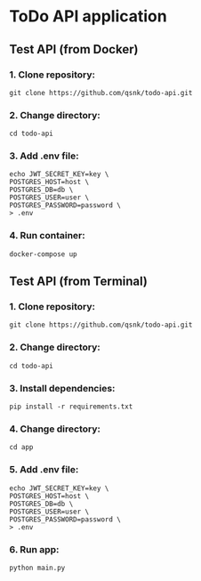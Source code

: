 # ToDo API application
## Test API (from Docker)
### 1. Clone repository:
```git clone https://github.com/qsnk/todo-api.git```
### 2. Change directory:
```cd todo-api```
### 3. Add .env file:
```
echo JWT_SECRET_KEY=key \
POSTGRES_HOST=host \
POSTGRES_DB=db \
POSTGRES_USER=user \
POSTGRES_PASSWORD=password \
> .env
```
### 4. Run container:
```docker-compose up```

## Test API (from Terminal)
### 1. Clone repository:
```git clone https://github.com/qsnk/todo-api.git```
### 2. Change directory:
```cd todo-api```
### 3. Install dependencies:
```pip install -r requirements.txt```
### 4. Change directory:
```cd app```
### 5. Add .env file:
```
echo JWT_SECRET_KEY=key \
POSTGRES_HOST=host \
POSTGRES_DB=db \
POSTGRES_USER=user \
POSTGRES_PASSWORD=password \
> .env
```
### 6. Run app:
```python main.py```
